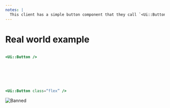 ```yaml
---
notes: |
  This client has a simple button component that they call `<Ui::Button />` with almost perfect naming for a component 🧑‍🍳 💋 And as it turns out we needed to change the CSS on this button a little bit to make sure that it rendered properly everywhere in the app. To cut the long part of the story short, after this change it turns out that you can’t use the `flex`  class from tailwind on this button any more. Essentially this is now banned:  `<Ui::Button class=“flex” />` . So now the question is, how do we turn this “rule” in to a “linting rule”.
---
```


# Real world example

```hbs

<Ui::Button />


```

<br>
<br>
<br>

```hbs

<Ui::Button class=“flex” />


```
<!-- .element class="fragment" -->

![Banned](/images/banned.png) <!-- .element class="fragment" style="position: absolute; left: 400px; bottom: 50px;" -->
